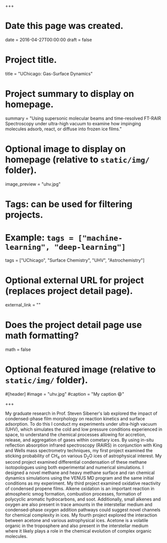 +++
# Date this page was created.
date = 2016-04-27T00:00:00
draft = false

# Project title.
title = "UChicago: Gas-Surface Dynamics"

# Project summary to display on homepage.
summary = "Using supersonic molecular beams and time-resolved FT-RAIR Spectroscopy under ultra-high vacuum to examine how impinging molecules adsorb, react, or diffuse into frozen ice films."

# Optional image to display on homepage (relative to `static/img/` folder).
image_preview = "uhv.jpg"

# Tags: can be used for filtering projects.
# Example: `tags = ["machine-learning", "deep-learning"]`
tags = ["UChicago", "Surface Chemistry", "UHV", "Astrochemistry"]

# Optional external URL for project (replaces project detail page).
external_link = ""

# Does the project detail page use math formatting?
math = false

# Optional featured image (relative to `static/img/` folder).
#[header]
#image = "uhv.jpg"
#caption = "My caption :smile:"

+++

My graduate research in Prof. Steven Sibener's lab explored the impact of condensed-phase film morphology on reaction kinetics and surface adsorption. To do this I conduct my experiments under ultra-high vacuum (UHV), which simulates the cold and low pressure conditions experienced in space, to understand the chemical processes allowing for accretion, release, and aggregation of gases within cometary ices.  By using in-situ reflection absorption infrared spectroscopy (RAIRS) in conjunction with King and Wells mass spectrometry techniques, my first project examined the sticking probability of CH<sub>4</sub> on various D<sub>2</sub>O ices of astrophysical interest. My second project examined differential condensation of these methane isotopologues using both experimental and numerical simulations.  I designed a novel methane and heavy methane surface and ran chemical dynamics simulations using the VENUS MD program and the same initial conditions as my experiment. My third project examined oxidative reactivity of condensed propene films. Alkene oxidation is an important reaction in atmospheric smog formation, combustion processes, formation of polycyclic aromatic hydrocarbons, and soot. Additionally, small alkenes and oxygen are also present in trace amounts in the interstellar medium and condensed-phase oxygen addition pathways could suggest novel channels for chemical complexity in ices.  My fourth project explored the interaction between acetone and various astrophysical ices. Acetone is a volatile organic in the troposphere and also present in the interstellar medium where it likely plays a role in the chemical evolution of complex organic molecules.





